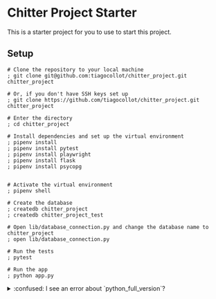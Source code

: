 # Chitter Project Starter

This is a starter project for you to use to start this project.


## Setup

```shell
# Clone the repository to your local machine
; git clone git@github.com:tiagocollot/chitter_project.git chitter_project

# Or, if you don't have SSH keys set up
; git clone https://github.com/tiagocollot/chitter_project.git chitter_project

# Enter the directory
; cd chitter_project

# Install dependencies and set up the virtual environment
; pipenv install
; pipenv install pytest
; pipenv install playwright
; pipenv install flask
; pipenv install psycopg


# Activate the virtual environment
; pipenv shell

# Create the database
; createdb chitter_project
; createdb chitter_project_test

# Open lib/database_connection.py and change the database name to chitter_project
; open lib/database_connection.py

# Run the tests
; pytest

# Run the app
; python app.py
```

<details>
  <summary>:confused: I see an error about `python_full_version`?</summary>

  <!-- OMITTED -->

  ---

  Your `pipenv` may be outdated and subject to a bug with newer `Pipfile`s.

  ```shell
  ; pipenv --version
  2022.9.24 # If you see something in September 2022, try this
  ; pip3 install "pipenv>=2022.11.5" -U
  # pip3 will update pipenv for you

  # Then try running `pipenv install` again
  ; pipenv install
  ```


